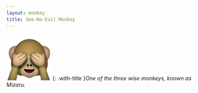```yaml
---
layout: monkey
title: See-No-Evil Monkey
---
```

![Mizaru](/img/monkeys/mizaru.png){: .with-title }*One of the three wise monkeys, known as Mizaru.*
